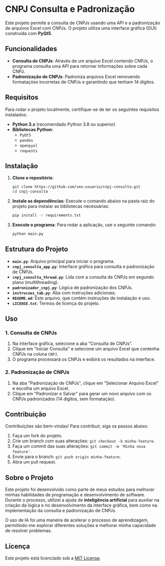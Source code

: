 
# CNPJ Consulta e Padronização

Este projeto permite a consulta de CNPJs usando uma API e a padronização de arquivos Excel com CNPJs. O projeto utiliza uma interface gráfica (GUI) construída com **PyQt5**.

## Funcionalidades

- **Consulta de CNPJs**: Através de um arquivo Excel contendo CNPJs, o programa consulta uma API para retornar informações sobre cada CNPJ.
- **Padronização de CNPJs**: Padroniza arquivos Excel removendo formatações incorretas de CNPJs e garantindo que tenham 14 dígitos.

## Requisitos

Para rodar o projeto localmente, certifique-se de ter os seguintes requisitos instalados:

- **Python 3.x** (recomendado Python 3.8 ou superior)
- **Bibliotecas Python**:
    - `PyQt5`
    - `pandas`
    - `openpyxl`
    - `requests`

## Instalação

1. **Clone o repositório**:
   ```bash
   git clone https://github.com/seu-usuario/cnpj-consulta.git
   cd cnpj-consulta
   ```

2. **Instale as dependências**:
   Execute o comando abaixo na pasta raiz do projeto para instalar as bibliotecas necessárias:
   ```bash
   pip install -r requirements.txt
   ```

3. **Execute o programa**:
   Para rodar a aplicação, use o seguinte comando:
   ```bash
   python main.py
   ```

## Estrutura do Projeto

- **`main.py`**: Arquivo principal para iniciar o programa.
- **`cnpj_consulta_app.py`**: Interface gráfica para consulta e padronização de CNPJs.
- **`cnpj_consulta_thread.py`**: Lida com a consulta de CNPJs em segundo plano (multithreading).
- **`padronizador_cnpj.py`**: Lógica de padronização dos CNPJs.
- **`instrucoes_tab.py`**: Aba com instruções adicionais.
- **`README.md`**: Este arquivo, que contém instruções de instalação e uso.
- **`LICENSE.txt`**: Termos de licença do projeto.

## Uso

### 1. Consulta de CNPJs

1. Na interface gráfica, selecione a aba "Consulta de CNPJs".
2. Clique em "Iniciar Consulta" e selecione um arquivo Excel que contenha CNPJs na coluna `CNPJ`.
3. O programa processará os CNPJs e exibirá os resultados na interface.

### 2. Padronização de CNPJs

1. Na aba "Padronização de CNPJs", clique em "Selecionar Arquivo Excel" e escolha um arquivo Excel.
2. Clique em "Padronizar e Salvar" para gerar um novo arquivo com os CNPJs padronizados (14 dígitos, sem formatação).

## Contribuição

Contribuições são bem-vindas! Para contribuir, siga os passos abaixo:

1. Faça um fork do projeto.
2. Crie um branch com suas alterações: `git checkout -b minha-feature`.
3. Faça um commit das suas alterações: `git commit -m 'Minha nova feature'`.
4. Envie para o branch: `git push origin minha-feature`.
5. Abra um pull request.

## Sobre o Projeto

Este projeto foi desenvolvido como parte de meus estudos para melhorar minhas habilidades de programação e desenvolvimento de software. Durante o processo, utilizei a ajuda de **inteligência artificial** para auxiliar na criação da lógica e no desenvolvimento da interface gráfica, bem como na implementação da consulta e padronização de CNPJs.

O uso de IA foi uma maneira de acelerar o processo de aprendizagem, permitindo-me explorar diferentes soluções e melhorar minha capacidade de resolver problemas.

## Licença

Este projeto está licenciado sob a [MIT License](LICENSE.txt).
